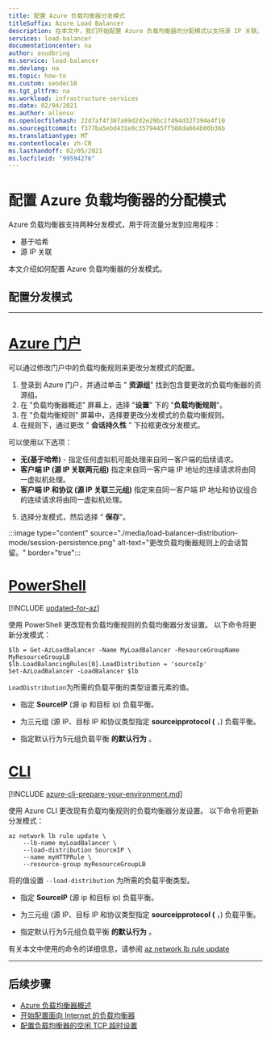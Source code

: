 ```yaml
---
title: 配置 Azure 负载均衡器分发模式
titleSuffix: Azure Load Balancer
description: 在本文中，我们开始配置 Azure 负载均衡器的分配模式以支持源 IP 关联。
services: load-balancer
documentationcenter: na
author: asudbring
ms.service: load-balancer
ms.devlang: na
ms.topic: how-to
ms.custom: seodec18
ms.tgt_pltfrm: na
ms.workload: infrastructure-services
ms.date: 02/04/2021
ms.author: allensu
ms.openlocfilehash: 22d7af4f307a99d2d2e29bc1f494d327394e4f10
ms.sourcegitcommit: f377ba5ebd431e8c3579445ff588da664b00b36b
ms.translationtype: MT
ms.contentlocale: zh-CN
ms.lasthandoff: 02/05/2021
ms.locfileid: "99594276"
---
```

# <a name="configure-the-distribution-mode-for-azure-load-balancer"></a>配置 Azure 负载均衡器的分配模式

Azure 负载均衡器支持两种分发模式，用于将流量分发到应用程序：

* 基于哈希
* 源 IP 关联

本文介绍如何配置 Azure 负载均衡器的分发模式。


## <a name="configure-distribution-mode"></a>配置分发模式

---

# <a name="azure-portal"></a>[**Azure 门户**](#tab/azure-portal)

可以通过修改门户中的负载均衡规则来更改分发模式的配置。

1. 登录到 Azure 门户，并通过单击 " **资源组**" 找到包含要更改的负载均衡器的资源组。
2. 在 "负载均衡器概述" 屏幕上，选择 "**设置**" 下的 "**负载均衡规则**"。
3. 在 "负载均衡规则" 屏幕中，选择要更改分发模式的负载均衡规则。
4. 在规则下，通过更改 " **会话持久性** " 下拉框更改分发模式。 

可以使用以下选项： 

* **无(基于哈希)** - 指定任何虚拟机可能处理来自同一客户端的后续请求。
* **客户端 IP (源 IP 关联两元组)** 指定来自同一客户端 IP 地址的连续请求将由同一虚拟机处理。
* **客户端 IP 和协议 (源 IP 关联三元组)** 指定来自同一客户端 IP 地址和协议组合的连续请求将由同一虚拟机处理。

5. 选择分发模式，然后选择 " **保存**"。

:::image type="content" source="./media/load-balancer-distribution-mode/session-persistence.png" alt-text="更改负载均衡器规则上的会话暂留。" border="true":::


# <a name="powershell"></a>[**PowerShell**](#tab/azure-powershell)

[!INCLUDE [updated-for-az](../../includes/updated-for-az.md)]

使用 PowerShell 更改现有负载均衡规则的负载均衡器分发设置。 以下命令将更新分发模式： 

```azurepowershell-interactive
$lb = Get-AzLoadBalancer -Name MyLoadBalancer -ResourceGroupName MyResourceGroupLB
$lb.LoadBalancingRules[0].LoadDistribution = 'sourceIp'
Set-AzLoadBalancer -LoadBalancer $lb
```

`LoadDistribution`为所需的负载平衡的类型设置元素的值。 

* 指定 **SourceIP** (源 ip 和目标 ip) 负载平衡。 

* 为三元组 (源 IP、目标 IP 和协议类型指定 **sourceipprotocol (** ，) 负载平衡。 

* 指定默认行为5元组负载平衡 **的默认行为** 。

# <a name="cli"></a>[**CLI**](#tab/azure-cli)

[!INCLUDE [azure-cli-prepare-your-environment.md](../../includes/azure-cli-prepare-your-environment.md)]

使用 Azure CLI 更改现有负载均衡规则的负载均衡器分发设置。  以下命令将更新分发模式：

```azurecli-interactive
az network lb rule update \
    --lb-name myLoadBalancer \
    --load-distribution SourceIP \
    --name myHTTPRule \
    --resource-group myResourceGroupLB 
```
将的值设置 `--load-distribution` 为所需的负载平衡类型。

* 指定 **SourceIP** (源 ip 和目标 ip) 负载平衡。 

* 为三元组 (源 IP、目标 IP 和协议类型指定 **sourceipprotocol (** ，) 负载平衡。 

* 指定默认行为5元组负载平衡 **的默认行为** 。

有关本文中使用的命令的详细信息，请参阅 [az network lb rule update](/cli/azure/network/lb/rule#az_network_lb_rule_update)

---

## <a name="next-steps"></a>后续步骤

* [Azure 负载均衡器概述](load-balancer-overview.md)
* [开始配置面向 Internet 的负载均衡器](quickstart-load-balancer-standard-public-powershell.md)
* [配置负载均衡器的空闲 TCP 超时设置](load-balancer-tcp-idle-timeout.md)